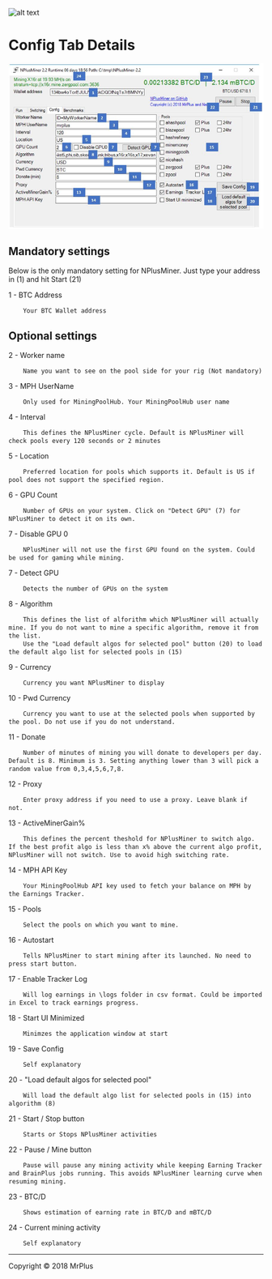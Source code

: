 ![alt text](https://github.com/MrPlusGH/NPlusMiner/raw/master/Includes/NPM.png)
# Config Tab Details

![alt text](https://github.com/MrPlusGH/NPlusMiner-Documentation/blob/master/NPMConfig.JPG)

## Mandatory settings
Below is the only mandatory setting for NPlusMiner.
Just type your address in (1) and hit Start (21)

1 - BTC Address

        Your BTC Wallet address

## Optional settings
2 - Worker name

        Name you want to see on the pool side for your rig (Not mandatory)
        
3 - MPH UserName

        Only used for MiningPoolHub. Your MiningPoolHub user name
        
4 - Interval

        This defines the NPlusMiner cycle. Default is NPlusMiner will check pools every 120 seconds or 2 minutes
        
5 - Location

        Preferred location for pools which supports it. Default is US if pool does not support the specified region.
        
6 - GPU Count

        Number of GPUs on your system. Click on "Detect GPU" (7) for NPlusMiner to detect it on its own.
        
7 - Disable GPU 0

        NPlusMiner will not use the first GPU found on the system. Could be used for gaming while mining.
        
7 - Detect GPU

        Detects the number of GPUs on the system
        
8 - Algorithm

        This defines the list of alforithm which NPlusMiner will actually mine. If you do not want to mine a specific algorithm, remove it from the list.
        Use the "Load default algos for selected pool" button (20) to load the default algo list for selected pools in (15)
        
9 - Currency

        Currency you want NPlusMiner to display
        
10 - Pwd Currency

        Currency you want to use at the selected pools when supported by the pool. Do not use if you do not understand.
        
11 - Donate

        Number of minutes of mining you will donate to developers per day. Default is 8. Minimum is 3. Setting anything lower than 3 will pick a random value from 0,3,4,5,6,7,8.
        
12 - Proxy

        Enter proxy address if you need to use a proxy. Leave blank if not.
        
13 - ActiveMinerGain%

        This defines the percent theshold for NPlusMiner to switch algo. If the best profit algo is less than x% above the current algo profit, NPlusMiner will not switch. Use to avoid high switching rate.
        
14 - MPH API Key

        Your MiningPoolHub API key used to fetch your balance on MPH by the Earnings Tracker.
        
15 - Pools

        Select the pools on which you want to mine. 
        
16 - Autostart

        Tells NPlusMiner to start mining after its launched. No need to press start button.
        
17 - Enable Tracker Log

        Will log earnings in \logs folder in csv format. Could be imported in Excel to track earnings progress.
        
18 - Start UI Minimized

        Minimzes the application window at start
        
19 - Save Config

        Self explanatory
        
20 - "Load default algos for selected pool"

        Will load the default algo list for selected pools in (15) into algorithm (8)
        
21 - Start / Stop button

        Starts or Stops NPlusMiner activities
        
22 - Pause / Mine button

        Pause will pause any mining activity while keeping Earning Tracker and BrainPlus jobs running. This avoids NPlusMiner learning curve when resuming mining.
        
23 - BTC/D

        Shows estimation of earning rate in BTC/D and mBTC/D
        
24 - Current mining activity

        Self explanatory
        
***
Copyright © 2018 MrPlus
